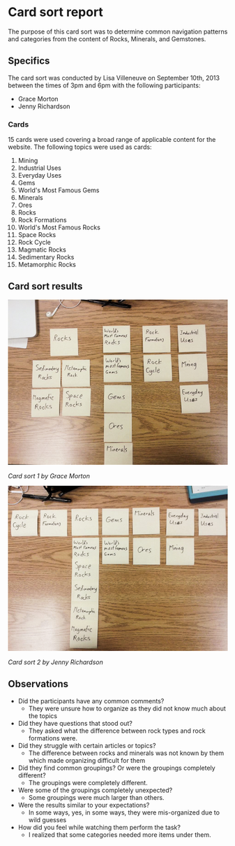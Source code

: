 # Card sort report

The purpose of this card sort was to determine common navigation patterns and categories from the content of Rocks, Minerals, and Gemstones.

## Specifics

The card sort was conducted by Lisa Villeneuve on September 10th, 2013 between the times of 3pm and 6pm with the following participants:

- Grace Morton
- Jenny Richardson

### Cards

15 cards were used covering a broad range of applicable content for the website. The following topics were used as cards:

1. Mining
2. Industrial Uses
3. Everyday Uses
4. Gems
5. World's Most Famous Gems
6. Minerals
7. Ores
8. Rocks
9. Rock Formations
10. World's Most Famous Rocks
11. Space Rocks
12. Rock Cycle
13. Magmatic Rocks
14. Sedimentary Rocks
15. Metamorphic Rocks



## Card sort results

![Card sort 1 results](card-sort-1.jpg)

*Card sort 1 by Grace Morton*

![Card sort 2 results](card-sort-2.jpg)

*Card sort 2 by Jenny Richardson*

## Observations


- Did the participants have any common comments?  
	- They were unsure how to organize as they did not know much about the topics
- Did they have questions that stood out?
	- They asked what the difference between rock types and rock formations were.  
- Did they struggle with certain articles or topics?
	- The difference between rocks and minerals was not known by them which made organizing difficult for them
- Did they find common groupings? Or were the groupings completely different?
	- The groupings were completely different.  
- Were some of the groupings completely unexpected?
	- Some groupings were much larger than others.  
- Were the results similar to your expectations?
	- In some ways, yes, in some ways, they were mis-organized due to wild guesses
- How did you feel while watching them perform the task?
	- I realized that some categories needed more items under them.  